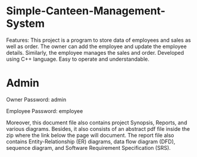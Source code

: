 # Simple-Canteen-Management-System

Features:
This project is a program to store data of employees and sales as well as order.
The owner can add the employee and update the employee details.
Similarly, the employee manages the sales and order.
Developed using C++ language.
Easy to operate and understandable.

# Admin 

Owner Password: admin

Employee Password: employee


Moreover, this document file also contains project Synopsis, Reports, and various diagrams. Besides, it also consists of an abstract pdf file inside the zip where the link below the page will document. The report file also contains Entity-Relationship (ER) diagrams, data flow diagram (DFD), sequence diagram, and Software Requirement Specification (SRS).
